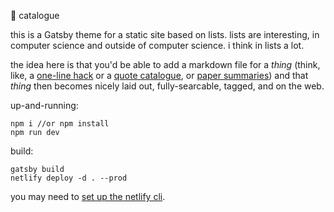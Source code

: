 📜 catalogue

this is a Gatsby theme for a static site based on lists. lists are interesting, in computer science and outside of computer science. i think in lists a lot. 

the idea here is that you'd be able to add a markdown file for a _thing_ (think, like, a [one-line hack](https://connorrothschild.github.io/one-line-hacks/) or a [quote catalogue](https://arcana.computer/catalogs/quotes), or [paper summaries](https://deblnia.github.io/speedyscholar/)) and that _thing_ then becomes nicely laid out, fully-searcable, tagged, and on the web. 


up-and-running: 

```
npm i //or npm install 
npm run dev
``` 

build: 

```
gatsby build 
netlify deploy -d . --prod
```

you may need to [set up the netlify cli](https://www.gatsbyjs.com/docs/recipes/deploying-your-site/#deploying-to-netlify). 

